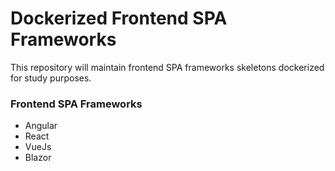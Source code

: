 # Dockerized Frontend SPA Frameworks

This repository will maintain frontend SPA frameworks skeletons dockerized for study purposes.

### Frontend SPA Frameworks

- Angular
- React
- VueJs
- Blazor